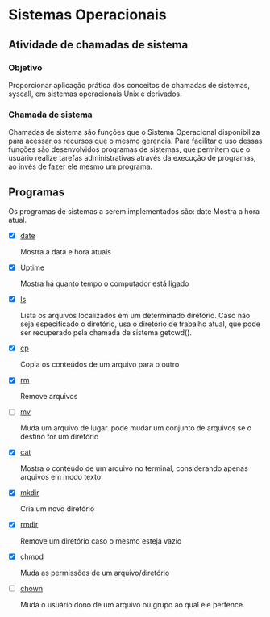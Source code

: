 # Sistemas Operacionais

## Atividade de chamadas de sistema

### Objetivo

Proporcionar aplicação prática dos conceitos de chamadas de sistemas, syscall, em sistemas operacionais
Unix e derivados.

### Chamada de sistema

Chamadas de sistema são funções que o Sistema Operacional disponibiliza para acessar os recursos que o mesmo gerencia. Para facilitar o uso dessas funções são desenvolvidos programas de sistemas, que permitem que o usuário realize tarefas administrativas através da execução de programas, ao invés de fazer ele mesmo um programa.

## Programas

Os programas de sistemas a serem implementados são:
date Mostra a hora atual.

- [x] [date](codigos/date.cpp)

    Mostra a data e hora atuais

- [x]  [Uptime](codigos/uptime.cpp)
    
    Mostra há quanto tempo o computador está ligado
    
- [x]  [ls](codigos/ls.cpp)
    
    Lista os arquivos localizados em um determinado diretório. Caso não seja especificado o diretório, usa o diretório de trabalho atual, que pode ser recuperado pela chamada de sistema getcwd().
    
- [x]  [cp](codigos/cp.cpp)
    
    Copia os conteúdos de um arquivo para o outro
    
- [x]  [rm](codigos/rm.cpp)
    
    Remove arquivos
    
- [ ]  [mv](codigos/mv.cpp)
    
    Muda um arquivo de lugar. pode mudar um conjunto de arquivos se o destino for um diretório
    
- [x]  [cat](codigos/cat.cpp)
    
    Mostra o conteúdo de um arquivo no terminal, considerando apenas arquivos em modo texto
    
- [x]  [mkdir](codigos/mkdir.cpp)
    
    Cria um novo diretório
    
- [x]  [rmdir](codigos/rmdir.cpp)
    
    Remove um diretório caso o mesmo esteja vazio
    
- [x]  [chmod](codigos/chmod.cpp)
    
    Muda as permissões de um arquivo/diretório
    
- [ ]  [chown](codigos/chown.cpp)
    
    Muda o usuário dono de um arquivo ou grupo ao qual ele pertence
